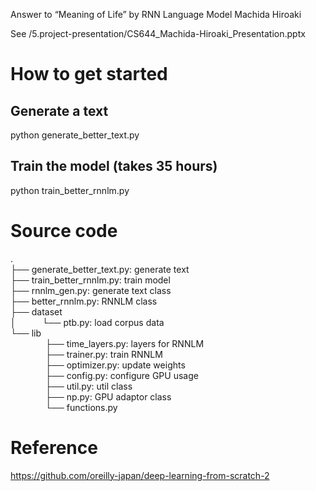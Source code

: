Answer to “Meaning of Life” by RNN Language Model
Machida Hiroaki

See /5.project-presentation/CS644_Machida-Hiroaki_Presentation.pptx


# How to get started
## Generate a text
python generate_better_text.py

## Train the model (takes 35 hours)
python train_better_rnnlm.py


# Source code
.  
├── generate_better_text.py: generate text  
├── train_better_rnnlm.py: train model  
├── rnnlm_gen.py: generate text class  
├── better_rnnlm.py: RNNLM class  
├── dataset  
│   └── ptb.py: load corpus data  
└── lib  
    ├── time_layers.py: layers for RNNLM  
    ├── trainer.py: train RNNLM  
    ├── optimizer.py: update weights  
    ├── config.py: configure GPU usage  
    ├── util.py: util class  
    ├── np.py: GPU adaptor class  
    └── functions.py  

# Reference
https://github.com/oreilly-japan/deep-learning-from-scratch-2
